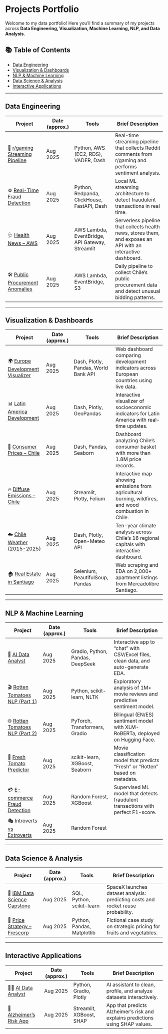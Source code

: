 #  Projects Portfolio 

Welcome to my data portfolio! Here you’ll find a summary of my projects across **Data Engineering, Visualization, Machine Learning, NLP, and Data Analysis**.

## 📚 Table of Contents
- [Data Engineering](#data-engineering)
- [Visualization & Dashboards](#visualization--dashboards)
- [NLP & Machine Learning](#nlp--machine-learning)
- [Data Science & Analysis](#data-science--analysis)
- [Interactive Applications](#interactive-applications)

---

## Data Engineering

| Project | Date (approx.) | Tools | Brief Description |
|---|---|---|---|
| 🔄 [r/gaming Streaming Pipeline](https://github.com/Ricardouchub/Streaming-Data-Pipeline-subreddit-gaming) | Aug 2025 | Python, AWS (EC2, RDS), VADER, Dash | Real-time streaming pipeline that collects Reddit comments from r/gaming and performs sentiment analysis. |
| ⚙️ [Real-Time Fraud Detection](https://github.com/Ricardouchub/Pipeline-Deteccion-de-fraudes-a-tiempo-real) | Aug 2025 | Python, Redpanda, ClickHouse, FastAPI, Dash | Local ML streaming architecture to detect fraudulent transactions in real time. |
| 🩺 [Health News – AWS](https://github.com/Ricardouchub/Pipeline-Noticias-Salud-AWS) | Aug 2025 | AWS Lambda, EventBridge, API Gateway, Streamlit | Serverless pipeline that collects health news, stores them, and exposes an API with an interactive dashboard. |
| 🛠 [Public Procurement Anomalies](https://github.com/Ricardouchub/Analisis-Mercado-Publico-extraccion-datos-API) | Aug 2025 | AWS Lambda, EventBridge, S3 | Daily pipeline to collect Chile’s public procurement data and detect unusual bidding patterns. |

---

## Visualization & Dashboards

| Project | Date (approx.) | Tools | Brief Description |
|---|---|---|---|
| 🌍 [Europe Development Visualizer](https://github.com/Ricardouchub/Europe-Development-Visualizer) | Aug 2025 | Dash, Plotly, Pandas, World Bank API | Web dashboard comparing development indicators across European countries using live data. |
| 📊 [Latin America Development](https://github.com/Ricardouchub/Visualizador-de-Desarrollo-de-Latinoamerica) | Aug 2025 | Dash, Plotly, GeoPandas | Interactive visualizer of socioeconomic indicators for Latin America with real-time updates. |
| 🛒 [Consumer Prices – Chile](https://github.com/Ricardouchub/Analisis-precio-consumidor) | Aug 2025 | Dash, Pandas, Seaborn | Dashboard analyzing Chile’s consumer basket with more than 1.8M price records. |
| 🔥 [Diffuse Emissions – Chile](https://github.com/Ricardouchub/Mapa-Interactivo-de-Emisiones-por-Quemas-y-Combustion-en-Chile) | Aug 2025 | Streamlit, Plotly, Folium | Interactive map showing emissions from agricultural burning, wildfires, and wood combustion in Chile. |
| ☁️ [Chile Weather (2015-2025)](https://github.com/Ricardouchub/Proyecto-clima-Chile-API-dashboard) | Aug 2025 | Dash, Plotly, Open-Meteo API | Ten-year climate analysis across Chile’s 16 regional capitals with interactive dashboard. |
| 🏠 [Real Estate in Santiago](https://github.com/Ricardouchub/Web-Scraping-Mercadolibre-Inmuebles) | Aug 2025 | Selenium, BeautifulSoup, Pandas | Web scraping and EDA on 2,000+ apartment listings from Mercadolibre Santiago. |

---

## NLP & Machine Learning

| Project | Date (approx.) | Tools | Brief Description |
|---|---|---|---|
| 🤖 [AI Data Analyst](https://github.com/Ricardouchub/Analista-de-datos-app) | Aug 2025 | Gradio, Python, Pandas, DeepSeek | Interactive app to “chat” with CSV/Excel files, clean data, and auto-generate EDA. |
| 🎬 [Rotten Tomatoes NLP (Part 1)](https://github.com/Ricardouchub/Rotten-tomatoes-critics-nlp) | Aug 2025 | Python, scikit-learn, NLTK | Exploratory analysis of 1M+ movie reviews and predictive sentiment model. |
| 🌐 [Rotten Tomatoes NLP (Part 2)](https://github.com/Ricardouchub/Rotten-tomatoes-critics-nlp-2) | Aug 2025 | PyTorch, Transformers, Gradio | Bilingual (EN/ES) sentiment model with XLM-RoBERTa, deployed on Hugging Face. |
| 🍅 [Fresh Tomato Predictor](https://github.com/Ricardouchub/Fresh-tomato-predictor) | Aug 2025 | scikit-learn, XGBoost, Seaborn | Movie classification model that predicts “Fresh” or “Rotten” based on metadata. |
| 💳 [E-commerce Fraud Detection](https://github.com/Ricardouchub/Deteccion-de-fraude-en-Ecommerce) | Aug 2025 | Random Forest, XGBoost | Supervised ML model that detects fraudulent transactions with perfect F1-score. |
| 🎭 [Introverts vs Extroverts](https://github.com/Ricardouchub/Predict-the-Introverts-from-the-Extroverts-Kaggle-Competition) | Aug 2025 | Random Forest

---

## Data Science & Analysis

| Project | Date (approx.) | Tools | Brief Description |
|---|---|---|---|
| 🚀 [IBM Data Science Capstone](https://github.com/Ricardouchub/IBM-Data-Science-Capstone-Project-for-Coursera) | Aug 2025 | SQL, Python, scikit-learn | SpaceX launches dataset analysis: predicting costs and rocket reuse probability. |
| 🧾 [Price Strategy – Frescorp](https://github.com/Ricardouchub/Analisis-Estrategico-de-Precios) | Aug 2025 | Python, Pandas, Matplotlib | Fictional case study on strategic pricing for fruits and vegetables. |

---

## Interactive Applications

| Project | Date (approx.) | Tools | Brief Description |
|---|---|---|---|
| 🧑‍💻 [AI Data Analyst](https://github.com/Ricardouchub/Analista-de-datos-app) | Aug 2025 | Python, Gradio, Plotly | AI assistant to clean, profile, and analyze datasets interactively. |
| 🧠 [Alzheimer’s Risk App](https://github.com/Ricardouchub/Alzheimers-disease-risk-prediction-project) | Aug 2025 | Streamlit, XGBoost, SHAP | App that predicts Alzheimer’s risk and explains predictions using SHAP values. |
